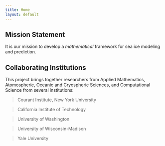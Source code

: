 ```yaml
---
title: Home
layout: default
---
```

## Mission Statement

It is our mission to develop a *mathematical* framework for sea ice
modeling and prediction.



## Collaborating Institutions

This project brings together researchers from Applied Mathematics,
Atomospheric, Oceanic and Cryospheric Sciences, and Computational
Science from several institutions:

> Courant Institute, New York University

> California Institute of Technology

> University of Washington

> University of Wisconsin-Madison

> Yale University